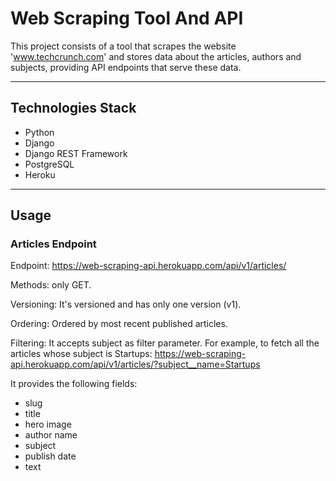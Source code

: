 # Web Scraping Tool And API #

This project consists of a tool that scrapes the website 'www.techcrunch.com' and stores data about the articles, authors and subjects, providing API endpoints that serve
these data.

***
## Technologies Stack ##

* Python
* Django
* Django REST Framework
* PostgreSQL
* Heroku

***
## Usage ##
### Articles Endpoint ###
Endpoint: https://web-scraping-api.herokuapp.com/api/v1/articles/

Methods: only GET.

Versioning: It's versioned and has only one version (v1).

Ordering: Ordered by most recent published articles.

Filtering: It accepts subject as filter parameter. For example, to fetch all the articles whose subject is Startups: https://web-scraping-api.herokuapp.com/api/v1/articles/?subject__name=Startups

It provides the following fields:

* slug
* title
* hero image
* author name
* subject
* publish date
* text